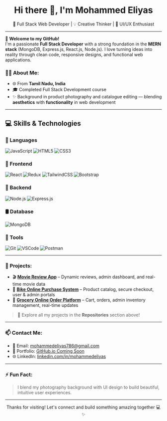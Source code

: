 <h1 align="center">Hi there 👋, I'm Mohammed Eliyas</h1>
<p align="center">
  🚀 Full Stack Web Developer | 💡 Creative Thinker | 🎨 UI/UX Enthusiast  
</p>

---

👋 **Welcome to my GitHub!**  
I'm a passionate **Full Stack Developer** with a strong foundation in the **MERN stack** (MongoDB, Express.js, React.js, Node.js). I love turning ideas into reality through clean code, responsive designs, and functional web applications.

### 👨‍💻 About Me:
- 🌐 From **Tamil Nadu, India**
- 🎓 Completed Full Stack Development course
- ✨ Background in product photography and catalogue editing — blending **aesthetics** with **functionality** in web development

---

## 💻 Skills & Technologies

### 🧠 Languages
![JavaScript](https://img.shields.io/badge/JavaScript-F7DF1E?style=flat&logo=javascript&logoColor=black)
![HTML5](https://img.shields.io/badge/HTML5-E34F26?style=flat&logo=html5&logoColor=white)
![CSS3](https://img.shields.io/badge/CSS3-1572B6?style=flat&logo=css3&logoColor=white)

### 🎨 Frontend
![React](https://img.shields.io/badge/React-61DAFB?style=flat&logo=react&logoColor=black)
![Redux](https://img.shields.io/badge/Redux-593D88?style=flat&logo=redux&logoColor=white)
![TailwindCSS](https://img.shields.io/badge/Tailwind_CSS-06B6D4?style=flat&logo=tailwind-css&logoColor=white)
![Bootstrap](https://img.shields.io/badge/Bootstrap-7952B3?style=flat&logo=bootstrap&logoColor=white)

### 🔧 Backend
![Node.js](https://img.shields.io/badge/Node.js-339933?style=flat&logo=nodedotjs&logoColor=white)
![Express.js](https://img.shields.io/badge/Express.js-000000?style=flat&logo=express&logoColor=white)

### 🛢️ Database
![MongoDB](https://img.shields.io/badge/MongoDB-47A248?style=flat&logo=mongodb&logoColor=white)

### 🧰 Tools
![Git](https://img.shields.io/badge/Git-F05032?style=flat&logo=git&logoColor=white)
![VSCode](https://img.shields.io/badge/VS%20Code-007ACC?style=flat&logo=visual-studio-code&logoColor=white)
![Postman](https://img.shields.io/badge/Postman-FF6C37?style=flat&logo=postman&logoColor=white)

---

### 💼 Projects:

- 🎬 **[Movie Review App](https://cinescores.netlify.app/)** – Dynamic reviews, admin dashboard, and real-time movie data  
- 🛵 **[Bike Online Purchase System](https://frolicking-hotteok-041bd8.netlify.app/)** – Product catalog, secure checkout, user & admin portals  
- 🛒 **[Grocery Online Order Platform](https://mohammedeliyas786.github.io/module1-assignment/)** – Cart, orders, admin inventory management, real-time updates  

> 🌟 Explore all my projects in the **Repositories** section above!

---

### 📫 Contact Me:
- 📧 Email: mohammedeliyas786@gmail.com  
- 🔗 Portfolio: [GitHub.io Coming Soon](#)
- 🌐 LinkedIn: [linkedin.com/in/mohammedeliyas](https://www.linkedin.com/in/mohammedeliyas-m/)

---

### ⚡ Fun Fact:
> I blend my photography background with UI design to build beautiful, intuitive user experiences.

---

<p align="center">Thanks for visiting! Let's connect and build something amazing together 💻✨</p>
